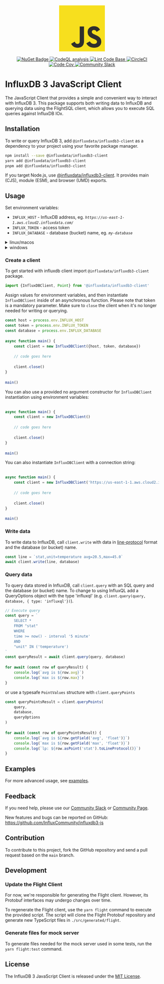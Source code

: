 <p align="center">
    <img src="https://raw.githubusercontent.com/InfluxCommunity/influxdb3-js/HEAD/js_logo.png" alt="JavaScript Logo" width="150px">
</p>
<p align="center">
    <a href="https://www.npmjs.com/package/@influxdata/influxdb3-client">
        <img src="https://img.shields.io/npm/v/@influxdata/influxdb3-client" alt="NuGet Badge">
    </a>
    <a href="https://github.com/InfluxCommunity/influxdb3-js/actions/workflows/codeql-analysis.yml">
        <img src="https://github.com/InfluxCommunity/influxdb3-js/actions/workflows/codeql-analysis.yml/badge.svg?branch=main" alt="CodeQL analysis">
    </a>
    <a href="https://github.com/InfluxCommunity/influxdb3-js/actions/workflows/linter.yml">
        <img src="https://github.com/InfluxCommunity/influxdb3-js/actions/workflows/linter.yml/badge.svg" alt="Lint Code Base">
    </a>
    <a href="https://dl.circleci.com/status-badge/redirect/gh/InfluxCommunity/influxdb3-js/tree/main">
        <img src="https://dl.circleci.com/status-badge/img/gh/InfluxCommunity/influxdb3-js/tree/main.svg?style=svg" alt="CircleCI">
    </a>
    <a href="https://codecov.io/gh/InfluxCommunity/influxdb3-js">
        <img src="https://codecov.io/gh/InfluxCommunity/influxdb3-js/branch/main/graph/badge.svg" alt="Code Cov"/>
    </a>
    <a href="https://app.slack.com/huddle/TH8RGQX5Z/C02UDUPLQKA">
        <img src="https://img.shields.io/badge/slack-join_chat-white.svg?logo=slack&style=social" alt="Community Slack">
    </a>
</p>

# InfluxDB 3 JavaScript Client

The JavaScript Client that provides a simple and convenient way to interact with InfluxDB 3.
This package supports both writing data to InfluxDB and querying data using the FlightSQL client,
which allows you to execute SQL queries against InfluxDB IOx.

## Installation

To write or query InfluxDB 3, add `@influxdata/influxdb3-client` as a dependency to your project using your favorite package manager.

```sh
npm install --save @influxdata/influxdb3-client
yarn add @influxdata/influxdb3-client
pnpm add @influxdata/influxdb3-client
```

If you target Node.js, use [@influxdata/influxdb3-client](./packages/client/README.md).
It provides main (CJS), module (ESM), and browser (UMD) exports.

## Usage

Set environment variables:

- `INFLUX_HOST` - InfluxDB address, eg. *`https://us-east-1-1.aws.cloud2.influxdata.com/`*
- `INFLUX_TOKEN` - access token
- `INFLUX_DATABASE` - database (bucket) name, eg. *`my-database`*

<details>
  <summary>linux/macos</summary>

```sh
export INFLUX_HOST="<url>"
export INFLUX_DATABASE="<database>"
export INFLUX_TOKEN="<token>"
```

</details>

<details>
  <summary>windows</summary>

### powershell

```powershell
$env:INFLUX_HOST = "<url>"
$env:INFLUX_DATABASE = "<database>"
$env:INFLUX_TOKEN = "<token>"
```

### cmd

```console
set INFLUX_HOST=<url>
set INFLUX_DATABASE=<database>
set INFLUX_TOKEN=<token>
```

</details>

### Create a client

To get started with influxdb client import `@influxdata/influxdb3-client` package.

```ts
import {InfluxDBClient, Point} from '@influxdata/influxdb3-client'
```

Assign values for environment variables, and then instantiate `InfluxDBClient` inside of an asynchronous function.
Please note that token is a mandatory parameter.
Make sure to `close` the client when it's no longer needed for writing or querying.

```ts
const host = process.env.INFLUX_HOST
const token = process.env.INFLUX_TOKEN
const database = process.env.INFLUX_DATABASE

async function main() {
    const client = new InfluxDBClient({host, token, database})

    // code goes here

    client.close()
}

main()
```

You can also use a provided no argument constructor for `InfluxDBClient` instantiation using environment variables:

```ts

async function main() {
    const client = new InfluxDBClient()

    // code goes here

    client.close()
}

main()
```

You can also instantiate `InfluxDBClient` with a connection string:

```ts

async function main() {
    const client = new InfluxDBClient('https://us-east-1-1.aws.cloud2.influxdata.com/?token=my-token&database=my-database')

    // code goes here

    client.close()
}

main()
```

### Write data

To write data to InfluxDB, call `client.write` with data in [line-protocol](https://docs.influxdata.com/influxdb/cloud-serverless/reference/syntax/line-protocol/) format and the database (or bucket) name.

```ts
const line = `stat,unit=temperature avg=20.5,max=45.0`
await client.write(line, database)
```

### Query data

To query data stored in InfluxDB, call `client.query` with an SQL query and the database (or bucket) name. To change to using InfluxQL add a QueryOptions object with the type 'influxql' (e.g. `client.query(query, database, { type: 'influxql'})`).

```ts
// Execute query
const query = `
    SELECT *
    FROM "stat"
    WHERE
    time >= now() - interval '5 minute'
    AND
    "unit" IN ('temperature')
`
const queryResult = await client.query(query, database)

for await (const row of queryResult) {
    console.log(`avg is ${row.avg}`)
    console.log(`max is ${row.max}`)
}
```

or use a typesafe `PointValues` structure with `client.queryPoints`

```ts
const queryPointsResult = client.queryPoints(
    query,
    database,
    queryOptions
)

for await (const row of queryPointsResult) {
    console.log(`avg is ${row.getField('avg', 'float')}`)
    console.log(`max is ${row.getField('max', 'float')}`)
    console.log(`lp: ${row.asPoint('stat').toLineProtocol()}`)
}
```

## Examples

For more advanced usage, see [examples](https://github.com/InfluxCommunity/influxdb3-js/blob/HEAD/examples/README.md).

## Feedback

If you need help, please use our [Community Slack](https://app.slack.com/huddle/TH8RGQX5Z/C02UDUPLQKA)
or [Community Page](https://community.influxdata.com/).

New features and bugs can be reported on GitHub: <https://github.com/InfluxCommunity/influxdb3-js>

## Contribution

To contribute to this project, fork the GitHub repository and send a pull request based on the `main` branch.

## Development

### Update the Flight Client

For now, we're responsible for generating the Flight client. However, its Protobuf interfaces may undergo changes over time.

To regenerate the Flight client, use the `yarn flight` command to execute the provided script. The script will clone the Flight Protobuf repository and generate new TypeScript files in `./src/generated/flight`.

### Generate files for mock server

To generate files needed for the mock server used in some tests, run the `yarn flight:test` command. 

## License

The InfluxDB 3 JavaScript Client is released under the [MIT License](https://opensource.org/licenses/MIT).
